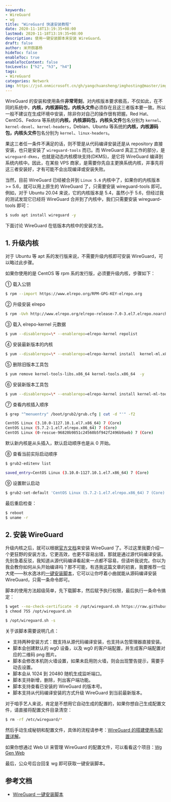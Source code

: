 ```yaml
---
keywords:
- WireGuard
- wg
title: "WireGuard 快速安装教程"
date: 2020-11-18T13:19:35+08:00
lastmod: 2020-11-18T13:19:35+08:00
description: 使用一键安装脚本来安装 WireGuard。
draft: false 
author: 米开朗基杨
hideToc: false
enableToc: true
enableTocContent: false
tocLevels: ["h2", "h3", "h4"]
tags:
- WireGuard
categories: Network
img: https://jsd.onmicrosoft.cn/gh/yangchuansheng/imghosting@master/img/20200704105149.png
---
```


WireGuard 的安装和使用条件**非常苛刻**，对内核版本要求极高，不仅如此，在不同的系统中，**内核，内核源码包，内核头文件**必须存在且这三者版本要一致。所以一般不建议在生成环境中安装，除非你对自己的操作很有把握。Red Hat、CentOS、Fedora 等系统的**内核，内核源码包，内核头文件**包名分别为 `kernel`、`kernel-devel`、`kernel-headers`，Debian、Ubuntu 等系统的**内核，内核源码包，内核头文件**包名分别为 `kernel`、`linux-headers`。

果这三者任一条件不满足的话，则不管是从代码编译安装还是从 repository 直接安装，也只是安装了 `wireguard-tools` 而已。而 WireGuard 真正工作的部分，是 `wireguard-dkms`，也就是动态内核模块支持(DKMS)，是它将 WireGuard 编译到系统内核中。因此，在某些 VPS 商家，是需要你先自主更换系统内核，并事先将这三者安装好，才有可能不会出现编译或安装失败。

当然，目前 WireGuard 已经被合并到 `Linux 5.6` 内核中了，如果你的内核版本 >= 5.6，就可以用上原生的 WireGuard 了，只需要安装 wireguard-tools 即可。例如，对于 Ubuntu 20.04 来说，它的内核版本是 5.4，虽然小于 5.6，但经过我的测试发现它已经将 WireGuard 合并到了内核中，我们只需要安装 wireguard-tools 即可：

```bash
$ sudo apt install wireguard -y
```

下面讨论 WireGuard 在低版本内核中的安装方法。

## 1. 升级内核

对于 Ubuntu 等 apt 系的发行版来说，不需要升级内核即可安装 WireGuard，可以略过此步骤。

如果你使用的是 CentOS 等 rpm 系的发行版，必须要升级内核，步骤如下：

① 载入公钥

```bash
$ rpm --import https://www.elrepo.org/RPM-GPG-KEY-elrepo.org
```

② 升级安装 elrepo

```bash
$ rpm -Uvh http://www.elrepo.org/elrepo-release-7.0-3.el7.elrepo.noarch.rpm
```

③ 载入 elrepo-kernel 元数据

```bash
$ yum --disablerepo=\* --enablerepo=elrepo-kernel repolist
```

④ 安装最新版本的内核

```bash
$ yum --disablerepo=\* --enablerepo=elrepo-kernel install  kernel-ml.x86_64  -y
```

⑤ 删除旧版本工具包

```bash
$ yum remove kernel-tools-libs.x86_64 kernel-tools.x86_64  -y
```

⑥ 安装新版本工具包

```bash
$ yum --disablerepo=\* --enablerepo=elrepo-kernel install kernel-ml-tools kernel-ml-devel kernel-ml-headers -y
```

⑦ 查看内核插入顺序

```bash
$ grep "^menuentry" /boot/grub2/grub.cfg | cut -d "'" -f2

CentOS Linux (3.10.0-1127.10.1.el7.x86_64) 7 (Core)
CentOS Linux (5.7.2-1.el7.elrepo.x86_64) 7 (Core)
CentOS Linux (0-rescue-96820b9851c24560b5f942f2496b9aeb) 7 (Core)
```

默认新内核是从头插入，默认启动顺序也是从 0 开始。

⑧ 查看当前实际启动顺序

```bash
$ grub2-editenv list

saved_entry=CentOS Linux (3.10.0-1127.10.1.el7.x86_64) 7 (Core)
```

⑨ 设置默认启动

```bash
$ grub2-set-default 'CentOS Linux (5.7.2-1.el7.elrepo.x86_64) 7 (Core)'
```

最后重启检查：

```bash
$ reboot
$ uname -r
```

## 2. 安装 WireGuard

升级内核之后，就可以根据[官方文档](https://www.wireguard.com/install/)来安装 WireGuard 了。不过这里我要介绍一个更狂野的安装方法，它更高效，也更不容易出错，那就是通过源代码编译安装。先别急着反驳，我知道从源代码编译看起来一点都不容易，但请听我说完。你以为我会教你如何从头开始编译吗？那不可能，有违我这篇文章的初衷，我要推荐一位大佬——秋水逸冰的[一键安装脚本](https://github.com/teddysun/across)，它可以让你哼着小曲就能从源码编译安装 WireGuard，只需一条命令即可。

脚本的使用方法超级简单，先下载脚本，然后赋予执行权限，最后执行一条命令搞定：

```bash
$ wget --no-check-certificate -O /opt/wireguard.sh https://raw.githubusercontent.com/teddysun/across/master/wireguard.sh
$ chmod 755 /opt/wireguard.sh

$ /opt/wireguard.sh -s
```

关于该脚本需要说明几点：

+ 支持两种安装方式：既支持从源代码编译安装，也支持从包管理器直接安装。
+ 脚本会创建默认的 wg0 设备，以及 wg0 的客户端配置，并生成客户端配置对应的二维码 png 图片。
+ 脚本会修改本机防火墙设置，如果未启用防火墙，则会出现警告提示，需要手动去设置。
+ 脚本会从 1024 到 20480 随机生成监听端口。
+ 脚本支持新增，删除，列出客户端功能。
+ 脚本支持查看已安装的 WireGuard 的版本号。
+ 脚本支持从代码编译安装的方式升级 WireGuard 到当前最新版本。

对于咱手艺人来说，肯定是不想用它自动生成的配置的，如果你想自己生成配置文件，请直接将配置文件目录清空：

```bash
$ rm -rf /etc/wireguard/*
```

然后手动生成秘钥和配置文件，具体的流程请参考：[WireGuard 的搭建使用与配置详解](/posts/wireguard-docs-practice/)。

如果你想通过 Web UI 来管理 WireGuard 的配置文件，可以看看这个项目：[Wg Gen Web](https://github.com/vx3r/wg-gen-web)

最后，公众号后台回复 wg 即可获取一键安装脚本。

## 参考文档

+ [WireGuard 一键安装脚本](https://teddysun.com/554.html)